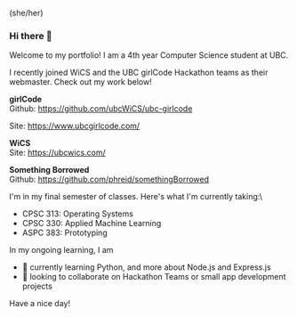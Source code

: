 (she/her)

### Hi there 👋

Welcome to my portfolio! I am a 4th year Computer Science student at UBC. 

I recently joined WiCS and the UBC girlCode Hackathon teams as their webmaster. Check out my work below!

**girlCode**\
Github: https://github.com/ubcWiCS/ubc-girlcode

Site: https://www.ubcgirlcode.com/

**WiCS**\
Site: https://ubcwics.com/

**Something Borrowed**\
Github: https://github.com/phreid/somethingBorrowed

I'm in my final semester of classes. Here's what I'm currently taking:\
- CPSC 313: Operating Systems
- CPSC 330: Applied Machine Learning
- ASPC 383: Prototyping

In my ongoing learning, I am
- 🌱 currently learning Python, and more about Node.js and Express.js
- 👯 looking to collaborate on Hackathon Teams or small app development projects

Have a nice day! 

